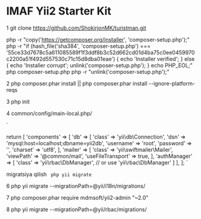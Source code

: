 # IMAF Yii2 Starter Kit

1 git clone https://github.com/ShokirjonMK/turistman.git


php -r "copy('https://getcomposer.org/installer', 'composer-setup.php');"
php -r "if (hash_file('sha384', 'composer-setup.php') === '55ce33d7678c5a611085589f1f3ddf8b3c52d662cd01d4ba75c0ee0459970c2200a51f492d557530c71c15d8dba01eae') { echo 'Installer verified'; } else { echo 'Installer corrupt'; unlink('composer-setup.php'); } echo PHP_EOL;"
php composer-setup.php
php -r "unlink('composer-setup.php');"



2 php composer.phar install || php composer.phar install --ignore-platform-reqs

3 php init 

4 common/config/main-local.php/ 

`

return [
    'components' => [
        'db' => [
            'class' => 'yii\db\Connection',
            'dsn' => 'mysql:host=localhost;dbname=yii2db',
            'username' => 'root',
            'password' => '',
            'charset' => 'utf8',
        ],
        'mailer' => [
            'class' => 'yii\swiftmailer\Mailer',
            'viewPath' => '@common/mail',
            'useFileTransport' => true,
        ],
        'authManager' => [
            'class' => 'yii\rbac\DbManager', // or use 'yii\rbac\DbManager'
        ]
    ],
];
`

migratsiya qilish
` php yii migrate`

6 php yii migrate --migrationPath=@yii/i18n/migrations/

7 php composer.phar require mdmsoft/yii2-admin "~2.0"

8 php yii migrate --migrationPath=@yii/rbac/migrations/
